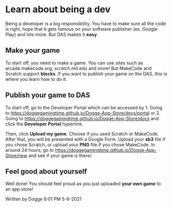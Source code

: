 # Learn about being a dev

Being a developer is a big responsibility. You have to make sure all the code is right, hope that it gets famous on your software publisher (ex. Google Play) and lots more. But DAS makes it **easy**.

## Make your game

To start off, you need to make a game. You can use sites such as arcade.makecode.org, scratch.mit.edu and more! But MakeCode and Scratch support **blocks**. If you want to publish your game on the DAS, this is where you learn how to do it.

## Publish your game to DAS

To start off, go to the Developer Portal which can be accessed by 1. Going to https://doggegamingtime.github.io/Dogge-App-Store/devs/portal or 2. Going to https://doggegamingtime.github.io/Dogge-App-Store/docs and click the **Developer Portal** hyperlink.

Then, click **Upload my game**. Choose if you used Scratch or MakeCode. After that, you will be presented with a Google Form. Upload your **sb3** file if you chose Scratch, or upload your **PNG** file if you chose MakeCode. In around 24 hours, go to https://doggegamingtime.github.io/Dogge-App-Store/new and see if your game is there/

## Feel good about yourself

Well done! You should feel proud as you just uploaded **your own game** to an app store!





Written by Dogge
6:01 PM
5-6-2021
